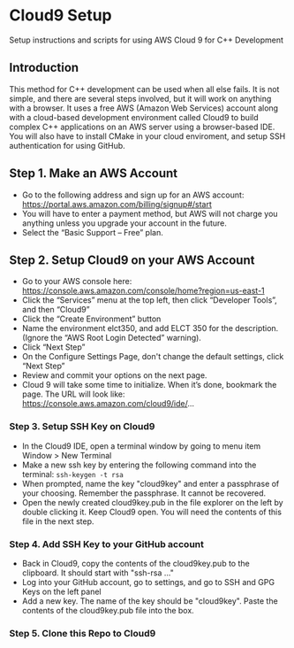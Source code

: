 # Cloud9 Setup
Setup instructions and scripts for using AWS Cloud 9 for C++ Development

## Introduction

This method for C++ development can be used when all else fails. It is not simple, and there are several steps involved, but it will work on anything with a browser. It uses a free AWS (Amazon Web Services) account along with a cloud-based development environment called Cloud9 to build complex C++ applications on an AWS server using a browser-based IDE. You will also have to install CMake in your cloud enviroment, and setup SSH authentication for using GitHub.

## Step 1. Make an AWS Account

- Go to the following address and sign up for an AWS account:
https://portal.aws.amazon.com/billing/signup#/start
- You will have to enter a payment method, but AWS will not charge you anything unless you upgrade your account in the future. 
- Select the “Basic Support – Free” plan.

## Step 2. Setup Cloud9 on your AWS Account

- Go to your AWS console here:
https://console.aws.amazon.com/console/home?region=us-east-1
- Click the “Services” menu at the top left, then click “Developer Tools”, and then “Cloud9”
- Click the “Create Environment” button
- Name the environment elct350, and add ELCT 350 for the description. (Ignore the “AWS Root Login Detected” warning).
- Click “Next Step”
- On the Configure Settings Page, don't change the default settings, click “Next Step”
- Review and commit your options on the next page.
- Cloud 9 will take some time to initialize. When it’s done, bookmark the page. The URL will look like:
https://console.aws.amazon.com/cloud9/ide/...

### Step 3. Setup SSH Key on Cloud9

- In the Cloud9 IDE, open a terminal window by going to menu item Window > New Terminal
- Make a new ssh key by entering the following command into the terminal:
```ssh-keygen -t rsa```
- When prompted, name the key "cloud9key" and enter a passphrase of your choosing. Remember the passphrase. It cannot be recovered.
- Open the newly created cloud9key.pub in the file explorer on the left by double clicking it. Keep Cloud9 open. You will need the contents of this file in the next step.

### Step 4. Add SSH Key to your GitHub account

- Back in Cloud9, copy the contents of the cloud9key.pub to the clipboard. It should start with "ssh-rsa ..."
- Log into your GitHub account, go to settings, and go to SSH and GPG Keys on the left panel
- Add a new key. The name of the key should be "cloud9key". Paste the contents of the cloud9key.pub file into the box.

### Step 5. Clone this Repo to Cloud9



